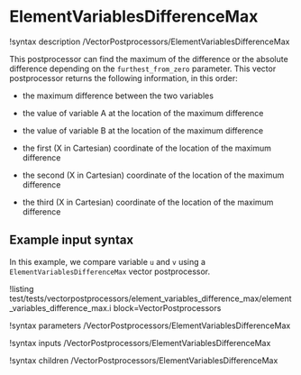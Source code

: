 # ElementVariablesDifferenceMax

!syntax description /VectorPostprocessors/ElementVariablesDifferenceMax

This postprocessor can find the maximum of the difference or the absolute difference depending on the `furthest_from_zero` parameter.
This vector postprocessor returns the following information, in this order:

- the maximum difference between the two variables

- the value of variable A at the location of the maximum difference

- the value of variable B at the location of the maximum difference

- the first (X in Cartesian) coordinate of the location of the maximum difference

- the second (X in Cartesian) coordinate of the location of the maximum difference

- the third (X in Cartesian) coordinate of the location of the maximum difference


## Example input syntax

In this example, we compare variable `u` and `v` using a `ElementVariablesDifferenceMax` vector postprocessor.

!listing test/tests/vectorpostprocessors/element_variables_difference_max/element_variables_difference_max.i block=VectorPostprocessors

!syntax parameters /VectorPostprocessors/ElementVariablesDifferenceMax

!syntax inputs /VectorPostprocessors/ElementVariablesDifferenceMax

!syntax children /VectorPostprocessors/ElementVariablesDifferenceMax
